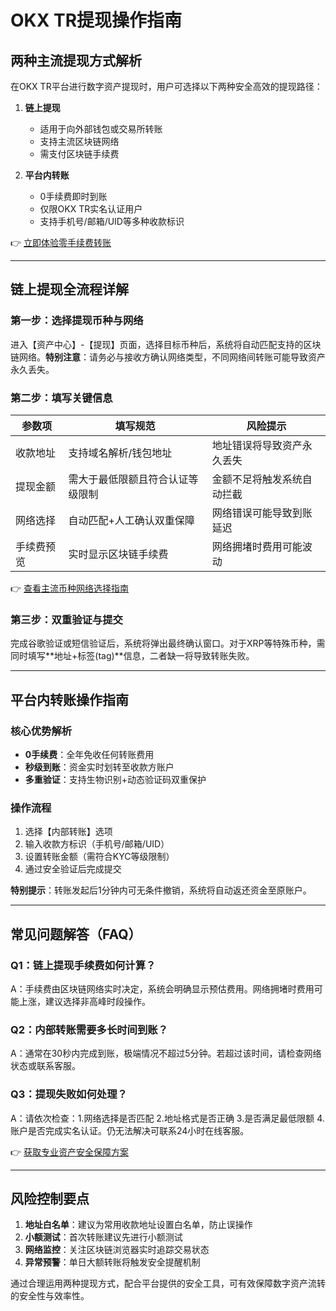# OKX TR提现操作指南

## 两种主流提现方式解析

在OKX TR平台进行数字资产提现时，用户可选择以下两种安全高效的提现路径：

1. **链上提现**  
   - 适用于向外部钱包或交易所转账
   - 支持主流区块链网络
   - 需支付区块链手续费

2. **平台内转账**  
   - 0手续费即时到账
   - 仅限OKX TR实名认证用户
   - 支持手机号/邮箱/UID等多种收款标识

👉 [立即体验零手续费转账](https://bit.ly/okx_welcome)

---

## 链上提现全流程详解

### 第一步：选择提现币种与网络
进入【资产中心】-【提现】页面，选择目标币种后，系统将自动匹配支持的区块链网络。**特别注意**：请务必与接收方确认网络类型，不同网络间转账可能导致资产永久丢失。

### 第二步：填写关键信息
| 参数项        | 填写规范                          | 风险提示                     |
|---------------|-----------------------------------|------------------------------|
| 收款地址      | 支持域名解析/钱包地址             | 地址错误将导致资产永久丢失   |
| 提现金额      | 需大于最低限额且符合认证等级限制 | 金额不足将触发系统自动拦截   |
| 网络选择      | 自动匹配+人工确认双重保障         | 网络错误可能导致到账延迟     |
| 手续费预览    | 实时显示区块链手续费              | 网络拥堵时费用可能波动       |

👉 [查看主流币种网络选择指南](https://bit.ly/okx_welcome)

### 第三步：双重验证与提交
完成谷歌验证或短信验证后，系统将弹出最终确认窗口。对于XRP等特殊币种，需同时填写**地址+标签(tag)**信息，二者缺一将导致转账失败。

---

## 平台内转账操作指南

### 核心优势解析
- **0手续费**：全年免收任何转账费用
- **秒级到账**：资金实时划转至收款方账户
- **多重验证**：支持生物识别+动态验证码双重保护

### 操作流程
1. 选择【内部转账】选项
2. 输入收款方标识（手机号/邮箱/UID）
3. 设置转账金额（需符合KYC等级限制）
4. 通过安全验证后完成提交

**特别提示**：转账发起后1分钟内可无条件撤销，系统将自动返还资金至原账户。

---

## 常见问题解答（FAQ）

### Q1：链上提现手续费如何计算？
A：手续费由区块链网络实时决定，系统会明确显示预估费用。网络拥堵时费用可能上涨，建议选择非高峰时段操作。

### Q2：内部转账需要多长时间到账？
A：通常在30秒内完成到账，极端情况不超过5分钟。若超过该时间，请检查网络状态或联系客服。

### Q3：提现失败如何处理？
A：请依次检查：1.网络选择是否匹配 2.地址格式是否正确 3.是否满足最低限额 4.账户是否完成实名认证。仍无法解决可联系24小时在线客服。

👉 [获取专业资产安全保障方案](https://bit.ly/okx_welcome)

---

## 风险控制要点

1. **地址白名单**：建议为常用收款地址设置白名单，防止误操作
2. **小额测试**：首次转账建议先进行小额测试
3. **网络监控**：关注区块链浏览器实时追踪交易状态
4. **异常预警**：单日大额转账将触发安全提醒机制

通过合理运用两种提现方式，配合平台提供的安全工具，可有效保障数字资产流转的安全性与效率性。